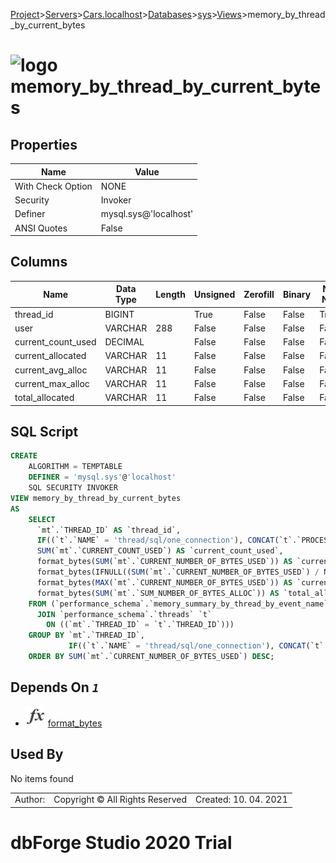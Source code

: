 [Project](../../../../../startpage.md)>[Servers](../../../../Servers.md)>[Cars.localhost](../../../Cars.localhost.md)>[Databases](../../Databases.md)>[sys](../sys.md)>[Views](Views.md)>memory_by_thread_by_current_bytes


# ![logo](../../../../../Images/view64.svg) memory_by_thread_by_current_bytes


## <a name="#Properties"></a>Properties
|Name|Value|
|---|---|
|With Check Option|NONE|
|Security|Invoker|
|Definer|mysql.sys@'localhost'|
|ANSI Quotes|False|


## <a name="#Columns"></a>Columns
|Name|Data Type|Length|Unsigned|Zerofill|Binary|Not Null|
|---|---|---|---|---|---|---|
|thread_id|BIGINT||True|False|False|True|
|user|VARCHAR|288|False|False|False|False|
|current_count_used|DECIMAL||False|False|False|False|
|current_allocated|VARCHAR|11|False|False|False|False|
|current_avg_alloc|VARCHAR|11|False|False|False|False|
|current_max_alloc|VARCHAR|11|False|False|False|False|
|total_allocated|VARCHAR|11|False|False|False|False|

## <a name="#SqlScript"></a>SQL Script
```SQL
CREATE 
	ALGORITHM = TEMPTABLE
	DEFINER = 'mysql.sys'@'localhost'
	SQL SECURITY INVOKER
VIEW memory_by_thread_by_current_bytes
AS
	SELECT
	  `mt`.`THREAD_ID` AS `thread_id`,
	  IF((`t`.`NAME` = 'thread/sql/one_connection'), CONCAT(`t`.`PROCESSLIST_USER`, '@', CONVERT(`t`.`PROCESSLIST_HOST` USING utf8mb4)), REPLACE(`t`.`NAME`, 'thread/', '')) AS `user`,
	  SUM(`mt`.`CURRENT_COUNT_USED`) AS `current_count_used`,
	  format_bytes(SUM(`mt`.`CURRENT_NUMBER_OF_BYTES_USED`)) AS `current_allocated`,
	  format_bytes(IFNULL((SUM(`mt`.`CURRENT_NUMBER_OF_BYTES_USED`) / NULLIF(SUM(`mt`.`CURRENT_COUNT_USED`), 0)), 0)) AS `current_avg_alloc`,
	  format_bytes(MAX(`mt`.`CURRENT_NUMBER_OF_BYTES_USED`)) AS `current_max_alloc`,
	  format_bytes(SUM(`mt`.`SUM_NUMBER_OF_BYTES_ALLOC`)) AS `total_allocated`
	FROM (`performance_schema`.`memory_summary_by_thread_by_event_name` `mt`
	  JOIN `performance_schema`.`threads` `t`
	    ON ((`mt`.`THREAD_ID` = `t`.`THREAD_ID`)))
	GROUP BY `mt`.`THREAD_ID`,
	         IF((`t`.`NAME` = 'thread/sql/one_connection'), CONCAT(`t`.`PROCESSLIST_USER`, '@', CONVERT(`t`.`PROCESSLIST_HOST` USING utf8mb4)), REPLACE(`t`.`NAME`, 'thread/', ''))
	ORDER BY SUM(`mt`.`CURRENT_NUMBER_OF_BYTES_USED`) DESC;
```

## <a name="#DependsOn"></a>Depends On _`1`_
- ![Function](../../../../../Images/function.svg) [format_bytes](../Functions/format_bytes.md)


## <a name="#UsedBy"></a>Used By
No items found

||||
|---|---|---|
|Author: |Copyright © All Rights Reserved|Created: 10. 04. 2021|
# dbForge Studio 2020 Trial